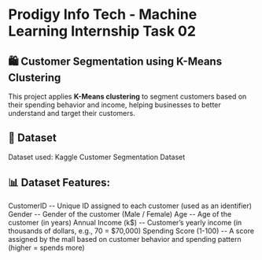 # Prodigy Info Tech - Machine Learning Internship Task 02    
## 🛍️ Customer Segmentation using K-Means Clustering

This project applies **K-Means clustering** to segment customers based on their spending behavior and income, helping businesses to better understand and target their customers.

## 🔗 Dataset
Dataset used: Kaggle Customer Segmentation Dataset

## 📊 Dataset Features: 
CustomerID -- Unique ID assigned to each customer (used as an identifier)
Gender --	Gender of the customer (Male / Female)
Age --	Age of the customer (in years)
Annual Income (k$) --	Customer’s yearly income (in thousands of dollars, e.g., 70 = $70,000)
Spending Score (1-100) --	A score assigned by the mall based on customer behavior and spending pattern (higher = spends more)
